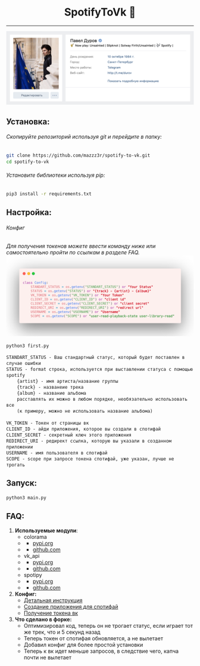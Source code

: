 <h1 align="center"> SpotifyToVk 🎵</h1>
<hr>

![Version 1.0 ](img/spotify.png)

## Установка:


###### Скопируйте репозиторий используя git и перейдите в папку:

```sh
git clone https://github.com/mazzz3r/spotify-to-vk.git
cd spotify-to-vk
```

###### Установите библиотеки используя pip:

```sh
pip3 install -r requirements.txt
```

## Настройка:


###### Конфиг
*Для получения токенов можете ввести команду ниже или самостоятельно пройти по ссылкам в разделе FAQ.*
![Version 1.0 ](img/config.png)


```sh
python3 first.py
```
```
STANDART_STATUS - Ваш стандартный статус, который будет поставлен в случае ошибки
STATUS - format строка, используется при выставлении статуса с помощью spotify
    {artist} - имя артиста/название группы
    {track} - названеие трека
    {album} - название альбома
    расставлять их можно в любом порядке, необязательно использовать все
    (к примеру, можно не использовать название альбома)

VK_TOKEN - Токен от страницы вк
CLIENT_ID - айди приложения, которое вы создали в спотифай
CLIENT_SECRET - секретный ключ этого приложения
REDIRECT_URI - редирект ссылка, которую вы указали в созданном приложении
USERNAME - имя пользователя в спотифай
SCOPE - scope при запросе токена спотифай, уже указан, лучше не трогать
```
## Запуск:

```sh
python3 main.py
```

## FAQ:

1. **Используемые модули**:
    - colorama
    - - [pypi.org](https://pypi.org/project/Pillow/)
    - - [github.com](https://github.com/plamere/spotipy)
    - vk_api
    - - [pypi.org](https://pypi.org/project/vk-api/)
    - - [github.com](https://github.com/python273/vk_api)
    - spotipy
    - - [pypi.org](https://pypi.org/project/spotipy/)
    - - [github.com](https://github.com/plamere/spotipy)
2. **Конфиг:**
    - [Детальная инструкция](installconfig.md)
    - [Создание приложения для спотифай](https://developer.spotify.com/dashboard/)
    - [Получение токена вк](https://oauth.vk.com/authorize?client_id=2685278&scope=1073737727&redirect_uri=https://oauth.vk.com/blank.html&display=page&response_type=token&revoke=1)
3. **Что сделано в форке:**
    - Оптимизировал код, теперь он не трогает статус, если играет тот же трек, что и 5 секунд назад
    - Теперь токен от спотифая обновляется, а не вылетает
    - Добавил конфиг для более простой установки
    - Теперь к вк идет меньше запросов, в следствие чего, капча почти не вылетает
        









